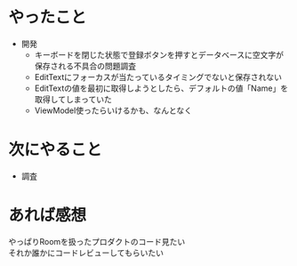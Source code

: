 # やったこと
* 開発
  * キーボードを閉じた状態で登録ボタンを押すとデータベースに空文字が保存される不具合の問題調査
  * EditTextにフォーカスが当たっているタイミングでないと保存されない
  * EditTextの値を最初に取得しようとしたら、デフォルトの値「Name」を取得してしまっていた
  * ViewModel使ったらいけるかも、なんとなく
# 次にやること
* 調査
# あれば感想
やっぱりRoomを扱ったプロダクトのコード見たい  
それか誰かにコードレビューしてもらいたい
